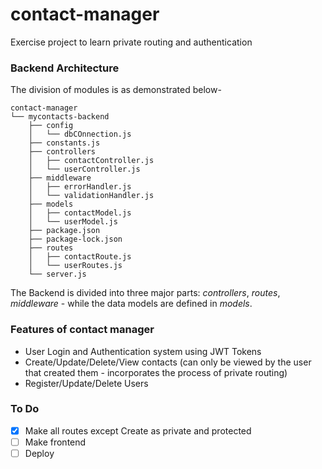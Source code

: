 # contact-manager
Exercise project to learn private routing and authentication

### Backend Architecture
The division of modules is as demonstrated below-
```
contact-manager
└── mycontacts-backend
    ├── config
    │   └── dbCOnnection.js
    ├── constants.js
    ├── controllers
    │   ├── contactController.js
    │   └── userController.js
    ├── middleware
    │   ├── errorHandler.js
    │   └── validationHandler.js
    ├── models
    │   ├── contactModel.js
    │   └── userModel.js
    ├── package.json
    ├── package-lock.json
    ├── routes
    │   ├── contactRoute.js
    │   └── userRoutes.js
    └── server.js
```
The Backend is divided into three major parts: *controllers*, *routes*, *middleware* - while the data models are defined in *models*.

### Features of contact manager
- User Login and Authentication system using JWT Tokens
- Create/Update/Delete/View contacts (can only be viewed by the user that created them - incorporates the process of private routing)
- Register/Update/Delete Users

### To Do
- [x] Make all routes except Create as private and protected
- [ ] Make frontend
- [ ] Deploy
